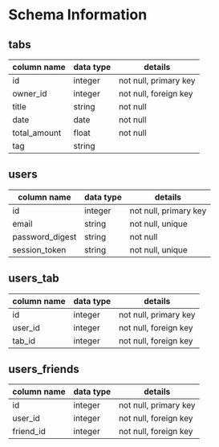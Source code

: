 # Schema Information

## tabs
column name | data type | details
------------|-----------|-----------------------
id          | integer   | not null, primary key
owner_id    | integer   | not null, foreign key
title       | string    | not null
date        | date      | not null
total_amount| float     | not null
tag         | string    |

## users
column name     | data type | details
----------------|-----------|-----------------------
id              | integer   | not null, primary key
email           | string    | not null, unique
password_digest | string    | not null
session_token   | string    | not null, unique

## users_tab
column name     | data type | details
----------------|-----------|-----------------------
id              | integer   | not null, primary key
user_id         | integer   | not null, foreign key
tab_id          | integer   | not null, foreign key

## users_friends
column name     | data type | details
----------------|-----------|-----------------------
id              | integer   | not null, primary key
user_id         | integer   | not null, foreign key
friend_id       | integer   | not null, foreign key
